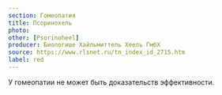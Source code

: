 ```yaml
---
section: Гомеопатия
title: Псоринохель
photo: 
other: [Psorinoheel]
producer: Биологише Хайльмиттель Хеель ГмбХ
source: https://www.rlsnet.ru/tn_index_id_2715.htm
label: red
---
```


У гомеопатии не может быть доказательств эффективности.
